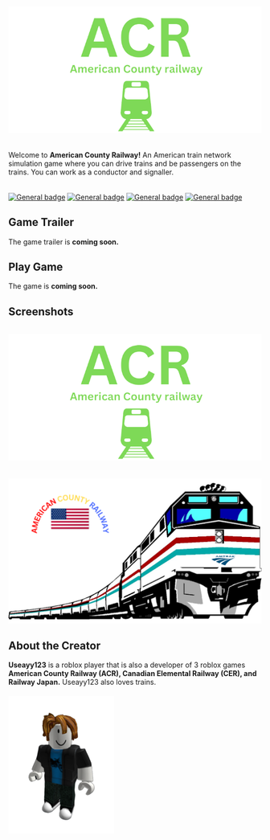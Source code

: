 ![alt text](https://raw.githubusercontent.com/Ishaanlikescandy/acr/main/ACR-removebg-preview.png)
######
Welcome to **American County Railway!** An American train network simulation game where you can drive trains and be passengers on the trains. You can work as a conductor and signaller.
######
[![General badge](https://img.shields.io/badge/Watch-Trailer-red.svg)]()
[![General badge](https://img.shields.io/badge/Play-ACR-success.svg)]()
[![General badge](https://img.shields.io/badge/View-Screenshots-yellow.svg)]()
[![General badge](https://img.shields.io/badge/Creators-Profile-informational.svg)](https://web.roblox.com/users/1634365729/profile)
## Game Trailer
The game trailer is **coming soon.**
## Play Game
The game is **coming soon.**
## Screenshots
######
![alt text](https://raw.githubusercontent.com/Ishaanlikescandy/acr/main/ACR-removebg-preview.png)
######
![alt text](https://raw.githubusercontent.com/Ishaanlikescandy/acr/main/Screenshots%20for%20ACR%20Roblox.png)

## About the Creator
**Useayy123** is a roblox player that is also a developer of 3 roblox games **American County Railway (ACR), Canadian Elemental Railway (CER), and Railway Japan.** Useayy123 also loves trains.
####
![alt text](https://raw.githubusercontent.com/Ishaanlikescandy/acr/main/useayy123-removebg-preview.png)
